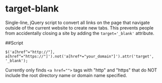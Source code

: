 target-blank
============

Single-line, jQuery script to convert all links on the page that navigate outside of the current website to create new tabs. This prevents people from accidentally closing a site by adding the `target='_blank'` attribute.

##Script

```JS
$('a[href^="http://"], a[href^="https://"]').not('a[href*="your_domain"]').attr('target', '_blank');
```

Currently only finds `<a href="">` tags with "http" and "https" that do NOT include the root directory name or domain name specified.